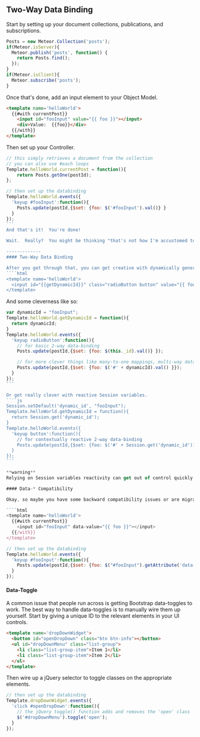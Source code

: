 ## Two-Way Data Binding

Start by setting up your document collections, publications, and subscriptions.  
````js
Posts = new Meteor.Collection('posts');
if(Meteor.isServer){
  Meteor.publish('posts', function() {
    return Posts.find();
  });
}
if(Meteor.isClient){
  Meteor.subscribe('posts');
}

````

Once that's done, add an input element to your Object Model.
````html
<template name='helloWorld'>
  {{#with currentPost}}
    <input id="fooInput" value="{{ foo }}"></input>
    <div>Value:  {{foo}}</div>
  {{/with}}
</template>
````

Then set up your Controller.
````js
// this simply retrieves a document from the collection
// you can also use #each loops
Template.helloWorld.currentPost = function(){
    return Posts.getOne(postId);
};

// then set up the databinding
Template.helloWorld.events({
  'keyup #fooInput':function(){
    Posts.update(postId,{$set: {foo: $('#fooInput').val()} }
  }
});
```
And that's it!  You're done!  

Wait.  Really?  You might be thinking "that's not how I'm accustomed to doing data bindings.  Where are the data-* attributes?".  Well, the good news is that Meteor's client-side minimongo data store handles most all of the data synchronization for you, and exposes a data context along with your Blaze templates.  And that effectively eliminates the need to have data-* attributes.  The only thing you need to do is expose some hooks between the datastore and the template using a spacebars syntax, which is similar to PHP, moustache, and handlebars.  

-------------
#### Two-Way Data Binding  

After you get through that, you can get creative with dynamically generated data-bindings like this:
````html
<template name='helloWorld'>
  <input id="{{getDynamicId}}" class="radioButton button" value="{{ foo }}"></input>
</template>
````

And some cleverness like so:
````js
var dynamicId = "fooInput";
Template.helloWorld.getDynamicId = function(){
  return dynamicId;
}
Template.helloWorld.events({
  'keyup radioButton':function(){    
    // for basic 2-way data-binding
    Posts.update(postId,{$set: {foo: $(this._id).val()} });  

    // for more clever things like many-to-one mappings, multi-way databindings, etc.
    Posts.update(postId,{$set: {foo: $('#' + dynamicId).val() }});
  }
});
```

Or get really clever with reactive Session variables.  
````js
Session.setDefault('dynamic_id', "fooInput");
Template.helloWorld.getDynamicId = function(){
  return Session.get('dynamic_id');
}
Template.helloWorld.events({
  'keyup button':function(){    
    // for contextually reactive 2-way data-binding
    Posts.update(postId,{$set: {foo: $('#' + Session.get('dynamic_id')).val() }});
  }
});
```

**warning**  
Relying on Session variables reactivity can get out of control quickly.  Contextually reactive multi-way databinding can be super powerful, but be sure to have a test applet where you can study and confirm the behavior of the queries and templates you're trying to render.  This kind of approach can become combinatorially complex very quickly.

#### Data-* Compatibility

Okay, so maybe you have some backward compatibility issues or are migrating an application from Angular or Knockout to Meteor, and have a who bunch of data-* syntax that you have to deal with.  How to make Meteor play nicely with them?  Well, remember that you can place spacebar brackets pretty much anywhere in your HTML and CSS selectors can query by attribute type and there is the ``getAttribute`` method.  Your HTML will be a bit more cluttered than it needs to be, and your CSS selectors won't be as fast and can get overloaded; but you can make it work.

````html
<template name='helloWorld'>
  {{#with currentPost}}
    <input id="fooInput" data-value="{{ foo }}"></input>
  {{/with}}
</template>
````

````js
// then set up the databinding
Template.helloWorld.events({
  'keyup #fooInput':function(){
    Posts.update(postId,{$set: {foo: $("#fooInput").getAttribute('data-value')} })
  }
});
````

#### Data-Toggle 

A common issue that people run across is getting Bootstrap data-toggles to work.  The best way to handle data-toggles is to manually wire them up yourself.  Start by giving a unique ID to the relevant elements in your UI controls.

````html
<template name='dropDownWidget'>
  <button id="openDropDown" class="btn btn-info"></button>
  <ul id="dropDownMenu" class="list-group">
    <li class="list-group-item">Item 1</li>
    <li class="list-group-item">Item 2</li>
  </ul>
</template>
````

Then wire up a jQuery selector to toggle classes on the appropriate elements. 
````js
// then set up the databinding
Template.dropDownWidget.events({
  'click #openDropDown':function(){
    // the jQuery toggle() function adds and removes the 'open' class
    $('#dropDownMenu').toggle('open');
  }
});
````


